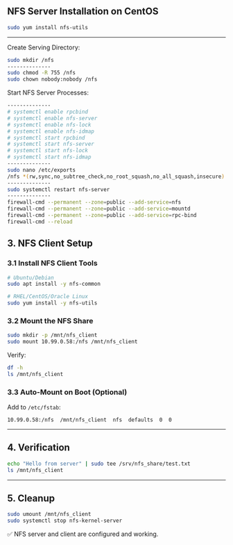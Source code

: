 
NFS Server Installation on CentOS
--------------
```bash
sudo yum install nfs-utils
```
--------------
Create Serving Directory:
```bash
sudo mkdir /nfs
--------------
sudo chmod -R 755 /nfs
sudo chown nobody:nobody /nfs
```
Start NFS Server Processes:
```bash
--------------
# systemctl enable rpcbind
# systemctl enable nfs-server
# systemctl enable nfs-lock
# systemctl enable nfs-idmap
# systemctl start rpcbind
# systemctl start nfs-server
# systemctl start nfs-lock
# systemctl start nfs-idmap
--------------
sudo nano /etc/exports
/nfs *(rw,sync,no_subtree_check,no_root_squash,no_all_squash,insecure)
--------------
sudo systemctl restart nfs-server
--------------
firewall-cmd --permanent --zone=public --add-service=nfs
firewall-cmd --permanent --zone=public --add-service=mountd
firewall-cmd --permanent --zone=public --add-service=rpc-bind
firewall-cmd --reload
```
## 3. NFS Client Setup

### 3.1 Install NFS Client Tools
```bash
# Ubuntu/Debian
sudo apt install -y nfs-common

# RHEL/CentOS/Oracle Linux
sudo yum install -y nfs-utils
```

### 3.2 Mount the NFS Share
```bash
sudo mkdir -p /mnt/nfs_client
sudo mount 10.99.0.58:/nfs /mnt/nfs_client
```
Verify:
```bash
df -h
ls /mnt/nfs_client
```

### 3.3 Auto-Mount on Boot (Optional)
Add to `/etc/fstab`:
```
10.99.0.58:/nfs  /mnt/nfs_client  nfs  defaults  0  0
```

---

## 4. Verification
```bash
echo "Hello from server" | sudo tee /srv/nfs_share/test.txt
ls /mnt/nfs_client
```

---

## 5. Cleanup
```bash
sudo umount /mnt/nfs_client
sudo systemctl stop nfs-kernel-server
```

✅ NFS server and client are configured and working.
